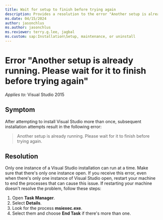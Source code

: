 ```yaml
---
title: Wait for setup to finish before trying again
description: Provides a resolution to the error "Another setup is already running. Please wait for it to finish before trying again".
ms.date: 04/15/2024
author: jasonchlus
ms.author: jasonchlus
ms.reviewer: terry.g.lee, jagbal
ms.custom: sap:Installation\Setup, maintenance, or uninstall
---
```

# Error "Another setup is already running. Please wait for it to finish before trying again"

_Applies to:_&nbsp;Visual Studio 2015  

## Symptom

After attempting to install Visual Studio more than once, subsequent installation attempts result in the following error:

> Another setup is already running. Please wait for it to finish before trying again.

## Resolution

Only one instance of a Visual Studio installation can run at a time. Make sure that there's only one instance open. If you receive this error, even when there's only one instance of Visual Studio open, restart your machine to end the processes that can cause this issue. If restarting your machine doesn't resolve the problem, follow these steps:

1. Open **Task Manager**.
1. Select **Details**.
1. Look for the process **msiexec.exe**.
1. Select them and choose **End Task** if there's more than one.
